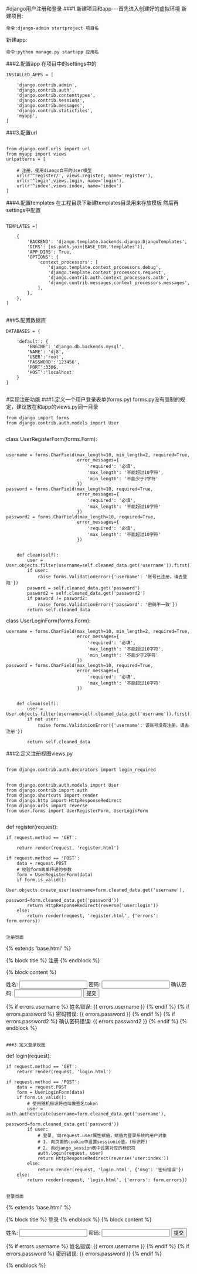 #django用户注册和登录
###1.新建项目和app---首先进入创建好的虚拟环境
新建项目:
```
命令:django-admin startproject 项目名
```
新建app:
```
命令:python manage.py startapp 应用名
```

###2.配置app
在项目中的settings中的
```
INSTALLED_APPS = [

    'django.contrib.admin',
    'django.contrib.auth',
    'django.contrib.contenttypes',
    'django.contrib.sessions',
    'django.contrib.messages',
    'django.contrib.staticfiles',
    'myapp',
]
```

###3.配置url
```

from django.conf.urls import url
from myapp import views
urlpatterns = [

    # 注册，使用diango自带的User模型
    url(r'^register/', views.register, name='register'),
    url(r'^login',views.login, name='login'),
    url(r'^index',views.index, name='index')
]
```

###4.配置templates
在工程目录下新建templates目录用来存放模板
然后再settings中配置


```

TEMPLATES =[

    {
        'BACKEND': 'django.template.backends.django.DjangoTemplates',
        'DIRS': [os.path.join(BASE_DIR,'templates')],
        'APP_DIRS': True,
        'OPTIONS': {
            'context_processors': [
                'django.template.context_processors.debug',
                'django.template.context_processors.request',
                'django.contrib.auth.context_processors.auth',
                'django.contrib.messages.context_processors.messages',
            ],
        },
    },
]


```

###5.配置数据库
```
DATABASES = {

    'default': {
        'ENGINE': 'django.db.backends.mysql',
        'NAME': 'dj8',
        'USER':'root',
        'PASSWORD':'123456',
        'PORT':3306,
        'HOST':'localhost'
    }
}


```

#实现注册功能
###1.定义一个用户登录表单(forms.py)
forms.py没有强制的规定，建议放在和app的views.py同一目录


```
from django import forms
from django.contrib.auth.models import User
```

```
```
class UserRegisterForm(forms.Form):
```
```

    username = forms.CharField(max_length=10, min_length=2, required=True,
                               error_messages={
                                   'required': '必填',
                                   'max_length': '不能超过10字符',
                                   'min_length': '不能少于2字符'
                               })
    password = forms.CharField(max_length=10, required=True,
                               error_messages={
                                   'required': '必填',
                                   'max_length': '不能超过10字符'
                               })
    password2 = forms.CharField(max_length=10, required=True,
                               error_messages={
                                   'required': '必填',
                                   'max_length': '不能超过10字符'
                               })

```

    def clean(self):
        user = User.objects.filter(username=self.cleaned_data.get('username')).first()
        if user:
            raise forms.ValidationError({'username': '账号已注册，请去登陆'})
        pasword = self.cleaned_data.get('password')
        pasword2 = self.cleaned_data.get('password2')
        if pasword != pasword2:
            raise forms.ValidationError({'password': '密码不一致'})
        return self.cleaned_data
```


class UserLoginForm(forms.Form):

    username = forms.CharField(max_length=10, min_length=2, required=True,
                               error_messages={
                                   'required': '必填',
                                   'max_length': '不能超过10字符',
                                   'min_length': '不能少于2字符'
                               })
    password = forms.CharField(max_length=10, required=True,
                               error_messages={
                                   'required': '必填',
                                   'max_length': '不能超过10字符'
                               })

```

    def clean(self):
        user = User.objects.filter(username=self.cleaned_data.get('username')).first()
        if not user:
            raise forms.ValidationError({'username':'该账号没有注册，请去注册'})

        return self.cleaned_data
```

###2.定义注册视图views.py
```

from django.contrib.auth.decorators import login_required


from django.contrib.auth.models import User
from django.contrib import auth
from django.shortcuts import render
from django.http import HttpResponseRedirect
from django.urls import reverse
from user.forms import UserRegisterForm, UserLoginForm

```


```
```


def register(request):

    if request.method == 'GET':

        return render(request, 'register.html')

    if request.method == 'POST':
        data = request.POST
        # 校验form表单传递的参数
        form = UserRegisterForm(data)
        if form.is_valid():
            User.objects.create_user(username=form.cleaned_data.get('username'),
                                     password=form.cleaned_data.get('password'))
            return HttpResponseRedirect(reverse('user:login'))
        else:
            return render(request, 'register.html', {'errors': form.errors})


```

注册页面

```

{% extends 'base.html' %}

{% block title %}
    注册
{% endblock %}

{% block content %}
    <form action="" method="post">
        姓名: <input type="text" name="username">
        密码: <input type="text" name="password">
        确认密码: <input type="text" name="password2">
        <input type="submit" value="提交">
    </form>
    {% if errors.username %}
        姓名错误: {{ errors.username }}
    {% endif %}
    {% if errors.password %}
        密码错误: {{ errors.password }}
    {% endif %}
    {% if errors.password2 %}
        确认密码错误: {{ errors.password2 }}
    {% endif %}
{% endblock %}

```

###3.定义登录视图

```

def login(request):

    if request.method == 'GET':
        return render(request, 'login.html')

    if request.method == 'POST':
        data = request.POST
        form = UserLoginForm(data)
        if form.is_valid():
            # 使用随机标识符也叫做签名token
            user = auth.authenticate(username=form.cleaned_data.get('username'),
                                     password=form.cleaned_data.get('password'))
            if user:
                # 登录, 向request.user属性赋值，赋值为登录系统的用户对象
                # 1. 向页面的cookie中设置sessionid值，(标识符)
                # 2. 向django_session表中设置对应的标识符
                auth.login(request, user)
                return HttpResponseRedirect(reverse('user:index'))
            else:
                return render(request, 'login.html', {'msg': '密码错误'})
        else:
            return render(request, 'login.html', {'errors': form.errors})


```

登录页面

```

{% extends 'base.html' %}

{% block title %}
    登录
{% endblock %}
{% block content %}
    <form action="" method="post">
        姓名: <input type="text" name="username">
        密码: <input type="text" name="password">
        <input type="submit" value="提交">
    </form>
    {% if errors.username %}
        姓名错误: {{ errors.username }}
    {% endif %}
    {% if errors.password %}
        密码错误: {{ errors.password }}
    {% endif %}

{% endblock %}


```